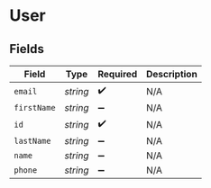 # User


## Fields

| Field              | Type               | Required           | Description        |
| ------------------ | ------------------ | ------------------ | ------------------ |
| `email`            | *string*           | :heavy_check_mark: | N/A                |
| `firstName`        | *string*           | :heavy_minus_sign: | N/A                |
| `id`               | *string*           | :heavy_check_mark: | N/A                |
| `lastName`         | *string*           | :heavy_minus_sign: | N/A                |
| `name`             | *string*           | :heavy_minus_sign: | N/A                |
| `phone`            | *string*           | :heavy_minus_sign: | N/A                |